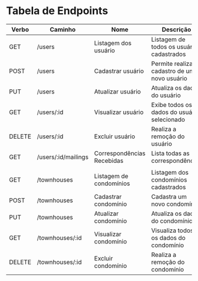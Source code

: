 # Tabela de Endpoints

| Verbo  | Caminho             | Nome                       | Descrição                                      |
| ------ | ------------------- | -------------------------- | ---------------------------------------------- |
| GET    | /users              | Listagem dos usuário       | Listagem de todos os usuários cadastrados      |
| POST   | /users              | Cadastrar usuário          | Permite realizar o cadastro de um novo usuário |
| PUT    | /users              | Atualizar usuário          | Atualiza os dados do usuário                   |
| GET    | /users/:id          | Visualizar usuário         | Exibe todos os dados do usuário selecionado    |
| DELETE | /users/:id          | Excluir usuário            | Realiza a remoção do usuário                   |
| GET    | /users/:id/mailings | Correspondências Recebidas | Lista todas as correspondências                |
|        |                     |                            |                                                |
| GET    | /townhouses         | Listagem de condomínios    | Listagem dos condomínios cadastrados           |
| POST   | /townhouses         | Cadastrar condomínio       | Cadastra um novo condomínio                    |
| PUT    | /townhouses         | Atualizar condomínio       | Atualiza os dados do condomínio                |
| GET    | /townhouses/:id     | Visualizar condomínio      | Visualiza todos os dados do condomínio         |
| DELETE | /townhouses/:id     | Excluir condomínio         | Realiza a remoção do condomínio                |
